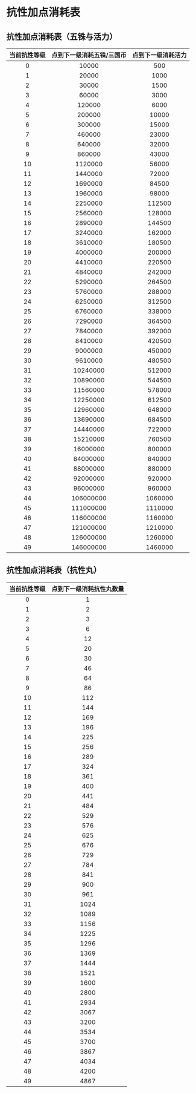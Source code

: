 # 抗性加点消耗表

## 抗性加点消耗表（五铢与活力）

| 当前抗性等级 | 点到下一级消耗五铢/三国币 | 点到下一级消耗活力 |
| :----: | :----: | :----: |
| 0 | 10000 | 500 |
| 1 | 20000 | 1000 |
| 2 | 30000 | 1500 |
| 3 | 60000 | 3000 |
| 4 | 120000 | 6000 |
| 5 | 200000 | 10000 |
| 6 | 300000 | 15000 |
| 7 | 460000 | 23000 |
| 8 | 640000 | 32000 |
| 9 | 860000 | 43000 |
| 10 | 1120000 | 56000 |
| 11 | 1440000 | 72000 |
| 12 | 1690000 | 84500 |
| 13 | 1960000 | 98000 |
| 14 | 2250000 | 112500 |
| 15 | 2560000 | 128000 |
| 16 | 2890000 | 144500 |
| 17 | 3240000 | 162000 |
| 18 | 3610000 | 180500 |
| 19 | 4000000 | 200000 |
| 20 | 4410000 | 220500 |
| 21 | 4840000 | 242000 |
| 22 | 5290000 | 264500 |
| 23 | 5760000 | 288000 |
| 24 | 6250000 | 312500 |
| 25 | 6760000 | 338000 |
| 26 | 7290000 | 364500 |
| 27 | 7840000 | 392000 |
| 28 | 8410000 | 420500 |
| 29 | 9000000 | 450000 |
| 30 | 9610000 | 480500 |
| 31 | 10240000 | 512000 |
| 32 | 10890000 | 544500 |
| 33 | 11560000 | 578000 |
| 34 | 12250000 | 612500 |
| 35 | 12960000 | 648000 |
| 36 | 13690000 | 684500 |
| 37 | 14440000 | 722000 |
| 38 | 15210000 | 760500 |
| 39 | 16000000 | 800000 |
| 40 | 84000000 | 840000 |
| 41 | 88000000 | 880000 |
| 42 | 92000000 | 920000 |
| 43 | 96000000 | 960000 |
| 44 | 106000000 | 1060000 |
| 45 | 111000000 | 1110000 |
| 46 | 116000000 | 1160000 |
| 47 | 121000000 | 1210000 |
| 48 | 126000000 | 1260000 |
| 49 | 146000000 | 1460000 |

## 抗性加点消耗表（抗性丸）

| 当前抗性等级 | 点到下一级消耗抗性丸数量 |
| :----: | :----: |
| 0 | 1 |
| 1 | 2 |
| 2 | 3 |
| 3 | 6 |
| 4 | 12 |
| 5 | 20 |
| 6 | 30 |
| 7 | 46 |
| 8 | 64 |
| 9 | 86 |
| 10 | 112 |
| 11 | 144 |
| 12 | 169 |
| 13 | 196 |
| 14 | 225 |
| 15 | 256 |
| 16 | 289 |
| 17 | 324 |
| 18 | 361 |
| 19 | 400 |
| 20 | 441 |
| 21 | 484 |
| 22 | 529 |
| 23 | 576 |
| 24 | 625 |
| 25 | 676 |
| 26 | 729 |
| 27 | 784 |
| 28 | 841 |
| 29 | 900 |
| 30 | 961 |
| 31 | 1024 |
| 32 | 1089 |
| 33 | 1156 |
| 34 | 1225 |
| 35 | 1296 |
| 36 | 1369 |
| 37 | 1444 |
| 38 | 1521 |
| 39 | 1600 |
| 40 | 2800 |
| 41 | 2934 |
| 42 | 3067 |
| 43 | 3200 |
| 44 | 3534 |
| 45 | 3700 |
| 46 | 3867 |
| 47 | 4034 |
| 48 | 4200 |
| 49 | 4867 |
